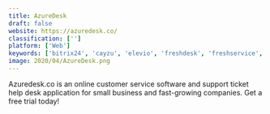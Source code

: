 ```yaml
---
title: AzureDesk
draft: false 
website: https://azuredesk.co/
classification: ['']
platform: ['Web']
keywords: ['bitrix24', 'cayzu', 'elevio', 'freshdesk', 'freshservice', 'front_app', 'happyfox', 'helpdesk', 'helpscout', 'jitbit_helpdesk', 'kronodesk', 'liveagent', 'livehelpnow', 'manageengine_supportcenter_plus', 'salesforce_service_cloud', 'solarwinds_service_desk', 'supportbench', 'vivantio', 'yonyx', 'zoho_desk']
image: 2020/04/AzureDesk.png
---
```

Azuredesk.co is an online customer service software and support ticket help desk application for small business and fast-growing companies. Get a free trial today!